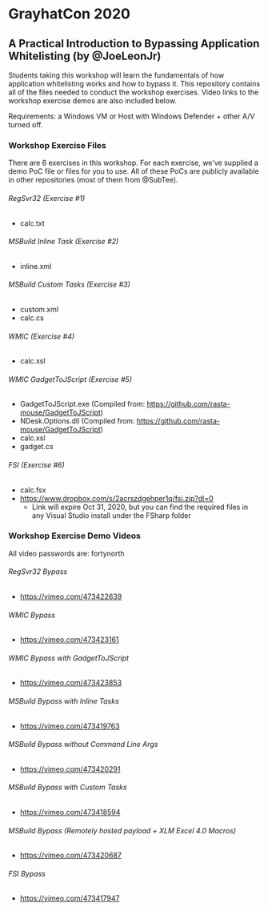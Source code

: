 # GrayhatCon 2020

## A Practical Introduction to Bypassing Application Whitelisting (by @JoeLeonJr)

Students taking this workshop will learn the fundamentals of how application whitelisting works and how to bypass it. This repository contains all of the files needed to conduct the workshop exercises. Video links to the workshop exercise demos are also included below. 

Requirements: a Windows VM or Host with Windows Defender + other A/V turned off. 

### Workshop Exercise Files
There are 6 exercises in this workshop. For each exercise, we've supplied a demo PoC file or files for you to use. All of these PoCs are publicly available in other repositories (most of them from @SubTee).

###### RegSvr32 (Exercise #1)
- calc.txt

###### MSBuild Inline Task (Exercise #2)
- inline.xml

###### MSBuild Custom Tasks (Exercise #3)
- custom.xml
- calc.cs

###### WMIC (Exercise #4)
- calc.xsl

###### WMIC GadgetToJScript (Exercise #5)
- GadgetToJScript.exe (Compiled from: https://github.com/rasta-mouse/GadgetToJScript)
- NDesk.Options.dll (Compiled from: https://github.com/rasta-mouse/GadgetToJScript)
- calc.xsl
- gadget.cs

###### FSI (Exercise #6)
- calc.fsx
- https://www.dropbox.com/s/2acrszdgehper1q/fsi.zip?dl=0
  - Link will expire Oct 31, 2020, but you can find the required files in any Visual Studio install under the FSharp folder

### Workshop Exercise Demo Videos

All video passwords are: fortynorth

###### RegSvr32 Bypass
- https://vimeo.com/473422639

###### WMIC Bypass
- https://vimeo.com/473423161

###### WMIC Bypass with GadgetToJScript
- https://vimeo.com/473423853

###### MSBuild Bypass with Inline Tasks
- https://vimeo.com/473419763

###### MSBuild Bypass without Command Line Args
- https://vimeo.com/473420291

###### MSBuild Bypass with Custom Tasks
- https://vimeo.com/473418594

###### MSBuild Bypass (Remotely hosted payload + XLM Excel 4.0 Macros)
- https://vimeo.com/473420687

###### FSI Bypass
- https://vimeo.com/473417947
